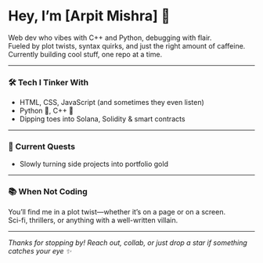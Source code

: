 # Hey, I’m [Arpit Mishra] 👋

Web dev who vibes with C++ and Python, debugging with flair.  
Fueled by plot twists, syntax quirks, and just the right amount of caffeine.  
Currently building cool stuff, one repo at a time.

---

### 🛠️ Tech I Tinker With  
- HTML, CSS, JavaScript (and sometimes they even listen)
- Python 🐍, C++ 🚀  
- Dipping toes into Solana, Solidity & smart contracts

---

### 🎯 Current Quests 
- Slowly turning side projects into portfolio gold

---

### 📚 When Not Coding  
You’ll find me in a plot twist—whether it’s on a page or on a screen.  
Sci-fi, thrillers, or anything with a well-written villain.

---

_Thanks for stopping by! Reach out, collab, or just drop a star if something catches your eye ✨_
